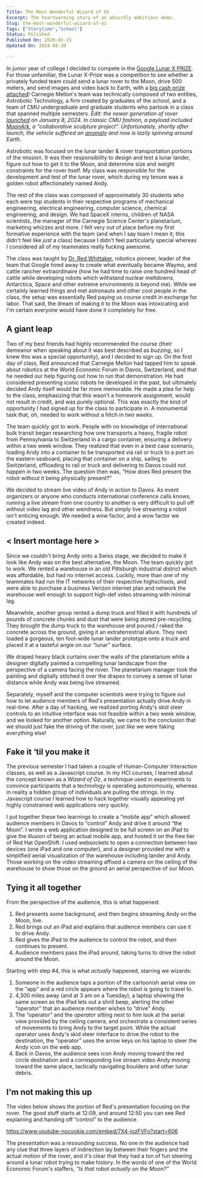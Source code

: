 ```yaml
---
Title: The Most Wonderful Wizard of Oz
Excerpt: The heartwarming story of an absurdly ambitious demo.
Slug: the-most-wonderful-wizard-of-oz
Tags: ["Storytime","School"]
Status: Polished
Published On: 2020-03-15
Updated On: 2024-08-30

---
```


In junior year of college I decided to compete in the [Google Lunar X PRIZE](https://www.xprize.org/prizes/google-lunar). For those unfamiliar, the Lunar X-Prize was a competition to see whether a privately funded team could send a lunar rover to the Moon, drive 500 meters, and send images and video back to Earth, with a [big cash prize attached](https://www.cs.cmu.edu/news/google-lunar-x-prize-awards-1-million-astrobotic)! Carnegie Mellon's team was technically composed of two entities, Astrobotic Technology, a firm created by graduates of the school, and a team of CMU undergraduate and graduate students who partook in a class that spanned multiple semesters. _Edit: the newer generation of rover_ [_launched_](https://www.astrobotic.com/astrobotics-peregrine-launches-to-the-moon) _on January 8, 2024. In classic CMU fashion, a payload included_ [_MoonArk_](https://www.cmu.edu/news/stories/archives/2019/july/humankind-time-capsule.html)_, a “collaborative sculpture project”. Unfortunately, shortly after launch, the vehicle suffered an_ [_anomaly_](https://www.astrobotic.com/wp-content/uploads/2024/08/PM1_Post-Mission-Report_2024-1.pdf) _and now is lazily spinning around Earth._


Astrobotic was focused on the lunar lander & rover transportation portions of the mission. It was their responsibility to design and test a lunar lander, figure out how to get it to the Moon, and determine size and weight constraints for the rover itself. My class was responsible for the development and test of the lunar rover, which during my tenure was a golden robot affectionately named Andy.


The rest of the class was composed of approximately 30 students who each were top students in their respective programs of mechanical engineering, electrical engineering, computer science, chemical engineering, and design. We had SpaceX interns, children of NASA scientists, the manager of the Carnegie Science Center's planetarium, marketing whizzes and more. I felt very out of place before my first formative experience with the team (and when I say team I mean it; this didn't feel like _just_ a class) because I didn't feel particularly special whereas I considered all of my teammates really fucking awesome.


The class was taught by [Dr. Red Whittaker](https://en.wikipedia.org/wiki/Red_Whittaker), robotics pioneer, leader of the team that Google hired away to create what eventually became Waymo, and cattle rancher extraordinaire (how he had time to raise one hundred head of cattle while developing robots which withstand nuclear meltdowns, Antarctica, Space and other extreme environments is beyond me). While we certainly learned things and met astronauts and other cool people in the class, the setup was essentially Red paying us course credit in exchange for labor. That said, the dream of making it to the Moon was intoxicating and I'm certain everyone would have done it completely for free.


## **A giant leap**


Two of my best friends had highly recommended the course (their demeanor when speaking about it was best described as _buzzing_, so I knew this was a special opportunity), and I decided to sign up. On the first day of class, Red announced that Carnegie Mellon had tapped him to speak about robotics at the World Economic Forum in Davos, Switzerland, and that he needed our help figuring out how to run that demonstration. He had considered presenting iconic robots he developed in the past, but ultimately decided Andy itself would be far more memorable. He made a plea for help to the class, emphasizing that this wasn't a homework assignment, would not result in credit, and was purely optional. This was exactly the kind of opportunity I had signed up for the class to participate in. A monumental task that, oh, needed to work without a hitch in _two weeks_.


The team quickly got to work. People with no knowledge of international bulk transit began researching how one transports a heavy, fragile robot from Pennsylvania to Switzerland in a cargo container, ensuring a delivery within a two week window. They realized that even in a best case scenario, loading Andy into a container to be transported via rail or truck to a port on the eastern seaboard, placing that container on a ship, sailing to Switzerland, offloading to rail or truck and delivering to Davos could not happen in two weeks. The question then was, “How does Red present the robot without it being physically present?”


We decided to stream live video of Andy in action to Davos. As event organizers or anyone who conducts international conference calls knows, running a live stream from one country to another is very difficult to pull off without video lag and other weirdness. But simply live streaming a robot isn't enticing enough. We needed a wow factor, and a wow factor we created indeed.


## **< Insert montage here >**


Since we couldn't bring Andy onto a Swiss stage, we decided to make it look like Andy was on the best alternative, the Moon. The team quickly got to work. We rented a warehouse in an old Pittsburgh industrial district which was affordable, but had no internet access. Luckily, more than one of my teammates had run the IT networks of their respective highschools, and were able to purchase a business Verizon internet plan and network the warehouse well enough to support high-def video streaming with minimal lag.


Meanwhile, another group rented a dump truck and filled it with hundreds of pounds of concrete chunks and dust that were being stored pre-recycling. They brought the dump truck to the warehouse and poured / raked the concrete across the ground, giving it an extraterrestrial allure. They next loaded a gorgeous, ten foot-wide lunar lander prototype onto a truck and placed it at a tasteful angle on our “lunar” surface.


We draped heavy black curtains over the walls of the planetarium while a designer digitally painted a compelling lunar landscape from the perspective of a camera facing the rover. The planetarium manager took the painting and digitally stitched it over the drapes to convey a sense of lunar distance while Andy was being live streamed.


Separately, myself and the computer scientists were trying to figure out how to let audience members of Red's presentation actually drive Andy in real-time. After a day of hacking, we realized porting Andy's skid steer controls to an intuitive interface was not feasible within a two week window, and we looked for another option. Naturally, we came to the conclusion that we should just fake the driving of the rover, just like we were faking everything else!


## **Fake it ‘til you make it**


The previous semester I had taken a couple of Human-Computer Interaction classes, as well as a Javascript course. In my HCI courses, I learned about the concept known as a _Wizard of Oz_, a technique used in experiments to convince participants that a technology is operating autonomously, whereas in reality a hidden group of individuals are pulling the strings. In my Javascript course I learned how to hack together visually appealing yet highly constrained web applications very quickly.


I put together these two learnings to create a “mobile app” which allowed audience members in Davos to “control” Andy and drive it around “the Moon”. I wrote a web application designed to be full screen on an iPad to give the illusion of being an actual mobile app, and hosted it on the free tier of Red Hat OpenShift. I used websockets to open a connection between two devices (one iPad and one computer), and a designer provided me with a simplified aerial visualization of the warehouse including lander and Andy. Those working on the video streaming affixed a camera on the ceiling of the warehouse to show those on the ground an aerial perspective of our Moon.


## **Tying it all together**


From the perspective of the audience, this is what happened:

1. Red presents some background, and then begins streaming Andy on the Moon, live.
2. Red brings out an iPad and explains that audience members can use it to drive Andy.
3. Red gives the iPad to the audience to control the robot, and then continues to present.
4. Audience members pass the iPad around, taking turns to drive the robot around the Moon.

Starting with step #4, this is what _actually_ happened, starring we wizards:

1. Someone in the audience taps a portion of the cartoonish aerial view on the “app” and a red circle appears where the robot is going to travel to.
2. 4,300 miles away (and at 3 am on a Tuesday), a laptop showing the same screen as the iPad lets out a shrill beep, alerting the other “operator” that an audience member wishes to “drive” Andy.
3. The “operator” and the _operator_ sitting next to him look at the aerial view provided by the ceiling camera, and orchestrate a consistent series of movements to bring Andy to the target point. While the actual operator uses Andy's skid steer interface to drive the robot to the destination, the “operator” uses the arrow keys on his laptop to steer the Andy icon on the web app.
4. Back in Davos, the audience sees icon Andy moving toward the red circle destination and a corresponding live stream video Andy moving toward the same place, tactically navigating boulders and other lunar debris.

## **I'm not making this up**


The video below shows the portion of Red's presentation focusing on the rover. The good stuff starts at 12:09, and around 12:50 you can see Red explaining and handing off “control” to the audience.


https://www.youtube-nocookie.com/embed/7X4-jozFVFo?start=606


The presentation was a resounding success. No one in the audience had any clue that three layers of indirection lay between their fingers and the actual motion of the rover, and it's clear that they had a ton of fun steering around a lunar robot trying to make history. In the words of one of the World Economic Forum's staffers, _“Is that robot actually on the Moon?”_

